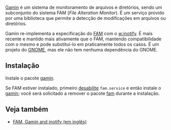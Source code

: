 [Gamin](http://www.gnome.org/~veillard/gamin/) é um sistema de monitoramento de arquivos e diretórios, sendo um subconjunto do sistema FAM (*File Alteration Monitor*). É um serviço provido por uma biblioteca que permite a detecção de modificações em arquivos ou diretórios.

Gamin re-implementa a especificação do [FAM](/index.php/FAM "FAM") com o [w:inotify](https://en.wikipedia.org/wiki/inotify "w:inotify"). É mais recente e mantido mais ativamente que o FAM, mantendo compatibilidade com o mesmo e pode substituí-lo em praticamente todos os casos. É um projeto do [GNOME](/index.php/GNOME_(Portugu%C3%AAs) "GNOME (Português)"), mas ele não tem nenhuma dependência do GNOME.

## Instalação

Instale o pacote [gamin](https://www.archlinux.org/packages/?name=gamin).

Se FAM estiver instalado, primeiro [desabilite](/index.php/Disable "Disable") `fam.service` e então instale o [gamin](https://www.archlinux.org/packages/?name=gamin); você será solicitado a remover o pacote [fam](https://aur.archlinux.org/packages/fam/) durante a instalação.

## Veja também

*   [FAM, Gamin and inotify (em inglês)](http://www.noah.org/wiki/FAM,_Gamin,_inotify)